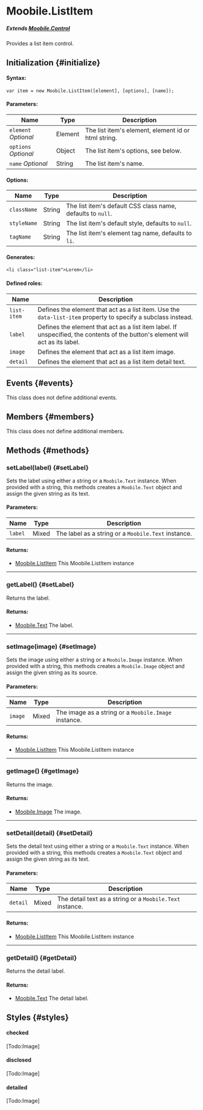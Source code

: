 Moobile.ListItem
================================================================================

##### Extends *[Moobile.Control](../Control/Control.md)*

Provides a list item control.

Initialization {#initialize}
--------------------------------------------------------------------------------

#### Syntax:

	var item = new Moobile.ListItem([element], [options], [name]);

#### Parameters:

Name                 | Type    | Description
-------------------- | ------- | -----------
`element` *Optional* | Element | The list item's element, element id or html string.
`options` *Optional* | Object  | The list item's options, see below.
`name`    *Optional* | String  | The list item's name.

#### Options:

Name        | Type   | Description
----------- | ------ | -----------
`className` | String | The list item's default CSS class name, defaults to `null`.
`styleName` | String | The list item's default style, defaults to `null`.
`tagName`   | String | The list item's element tag name, defaults to `li`.

#### Generates:

	<li class="list-item">Lorem</li>

#### Defined roles:

Name        | Description
----------- | -----------
`list-item` | Defines the element that act as a list item. Use the `data-list-item` property to specify a subclass instead.
`label`     | Defines the element that act as a list item label. If unspecified, the contents of the button's element will act as its label.
`image`     | Defines the element that act as a list item image.
`detail`    | Defines the element that act as a list item detail text.

Events {#events}
--------------------------------------------------------------------------------

This class does not define additional events.

Members {#members}
--------------------------------------------------------------------------------

This class does not define additional members.

Methods {#methods}
--------------------------------------------------------------------------------

### setLabel(label) {#setLabel}

Sets the label using either a string or a `Moobile.Text` instance. When provided with a string, this methods creates a `Moobile.Text` object and assign the given string as its text.

#### Parameters:

Name    | Type  | Description
------- | ----- | -----------
`label` | Mixed | The label as a string or a `Moobile.Text` instance.

#### Returns:

- [Moobile.ListItem](../Control/ListItem.md) This Moobile.ListItem instance

-----

### getLabel() {#setLabel}

Returns the label.

#### Returns:

- [Moobile.Text](../Control/Text.md) The label.

-----

### setImage(image) {#setImage}

Sets the image using either a string or a `Moobile.Image` instance. When provided with a string, this methods creates a `Moobile.Image` object and assign the given string as its source.

#### Parameters:

Name    | Type  | Description
------- | ----- | -----------
`image` | Mixed | The image as a string or a `Moobile.Image` instance.

#### Returns:

- [Moobile.ListItem](../Control/ListItem.md) This Moobile.ListItem instance

-----

### getImage() {#getImage}

Returns the image.

#### Returns:

- [Moobile.Image](../Control/Image.md) The image.

-----

### setDetail(detail) {#setDetail}

Sets the detail text using either a string or a `Moobile.Text` instance. When provided with a string, this methods creates a `Moobile.Text` object and assign the given string as its text.

#### Parameters:

Name     | Type  | Description
-------- | ----- | -----------
`detail` | Mixed | The detail text as a string or a `Moobile.Text` instance.

#### Returns:

- [Moobile.ListItem](../Control/ListItem.md) This Moobile.ListItem instance

-----

### getDetail() {#getDetail}

Returns the detail label.

#### Returns:

- [Moobile.Text](../Control/Text.md) The detail label.

Styles {#styles}
--------------------------------------------------------------------------------

#### checked

[Todo:Image]

#### disclosed

[Todo:Image]

#### detailed

[Todo:Image]
